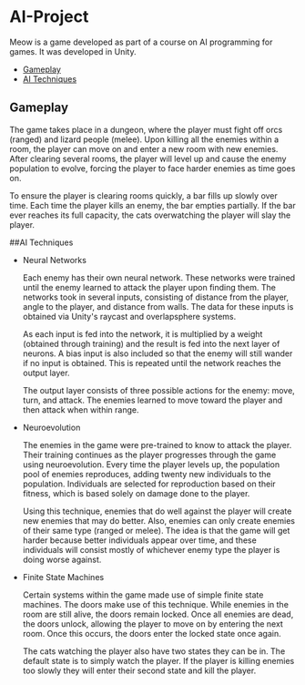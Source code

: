 # AI-Project

Meow is a game developed as part of a course on AI programming for games. It was developed in Unity.

- [Gameplay](#gameplay)
- [AI Techniques](#ai-techniques)

## Gameplay

The game takes place in a dungeon, where the player must fight off orcs (ranged) and lizard people (melee). Upon killing all the enemies
within a room, the player can move on and enter a new room with new enemies. After clearing several rooms, the player will level up and cause 
the enemy population to evolve, forcing the player to face harder enemies as time goes on. 

To ensure the player is clearing rooms quickly, a bar fills up slowly over time. Each time the player kills an enemy, the bar empties partially.
If the bar ever reaches its full capacity, the cats overwatching the player will slay the player.

##AI Techniques

- Neural Networks

  Each enemy has their own neural network. These networks were trained until the enemy learned to attack the player upon finding them.
  The networks took in several inputs, consisting of distance from the player, angle to the player, and distance from walls. The data
  for these inputs is obtained via Unity's raycast and overlapsphere systems.
  
  As each input is fed into the network, it is multiplied by a weight (obtained through training) and the result is fed into the next layer 
  of neurons. A bias input is also included so that the enemy will still wander if no input is obtained. This is repeated until the network 
  reaches the output layer. 
  
  The output layer consists of three possible actions for the enemy: move, turn, and attack. The enemies learned to move toward the player and
  then attack when within range.
  
- Neuroevolution

  The enemies in the game were pre-trained to know to attack the player. Their training continues as the player progresses through the game using
  neuroevolution. Every time the player levels up, the population pool of enemies reproduces, adding twenty new individuals to the population. 
  Individuals are selected for reproduction based on their fitness, which is based solely on damage done to the player.
  
  Using this technique, enemies that do well against the player will create new enemies that may do better. Also, enemies can only create
  enemies of their same type (ranged or melee). The idea is that the game will get harder because better individuals appear over time, and
  these individuals will consist mostly of whichever enemy type the player is doing worse against.
  
- Finite State Machines
  
  Certain systems within the game made use of simple finite state machines. The doors make use of this technique. While enemies in the room
  are still alive, the doors remain locked. Once all enemies are dead, the doors unlock, allowing the player to move on by entering the next
  room. Once this occurs, the doors enter the locked state once again.
  
  The cats watching the player also have two states they can be in. The default state is to simply watch the player. If the player is killing 
  enemies too slowly they will enter their second state and kill the player.
